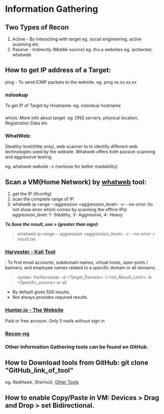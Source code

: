 # Information Gathering

## Two Types of Recon
  1. Active - By Interacting with target eg. social engineering, active scanning etc 
  2. Passive - Indirectly (Middle source) eg. thu a websites eg. ipchecker, whatweb 

###

## How to get IP address of a Target:
ping - To send ICMP packets to the website.
eg. ping xx.xx.xx.xx

### nslookup 
To get IP of Target by Hostname.
eg. nslookup hostname

###
whois: More info about target.
eg. DNS servers, physical location, Registration Data etc 

### WhatWeb: 
Stealthy level(Http only), web scanner to to identify different web technologies used by the website.
Whatweb offers both passive scanning and aggressive testing.

eg. whatweb website -v (verbose for better readability)

## Scan a VM(Home Network) by [whatweb](https://www.whatweb.net/) tool:
1. get the IP (ifconfig)
2. scan the complete range of IP.
3. whatweb ip-range --aggression <aggression_level> -v --no-error (to not show error which comes by scanning the offline IPs)
aggression_level: 1- Stealthy, 3- Aggressive, 4- Heavy

***To Save the result, use > (greater than sign):***
> whatweb ip-range --aggression <aggression_level> -v --no-error > result.txt

###
###

### [Harvester - Kali Tool](https://www.kali.org/tools/theharvester/)
: To find email accounts, subdomain names, virtual hosts, open ports / banners, and employee names related to a specific domain or all domains.

> syntex: theHarvester -d <Target_Domain> -l <Int_Result_Limit> -b <Specific_source> or all

- By default gives 500 results.
- Not always provides required results.

### [Hunter.io - The Website](https://hunter.io/?via=ion)
Paid or free account.
Only 5 mails without sign in


### [Recon-ng](https://www.kali.org/tools/recon-ng/)



### Other Information Gathering tools can be found on GitHub.
## How to Download tools from GitHub: git clone "GitHub_link_of_tool"
eg. RedHawk, Sherlock, [Other Tools](https://securitytrails.com/blog/osint-tools)

## How to enable Copy/Paste in VM: Devices > Drag and Drop > set Bidirectional. 

###
###













